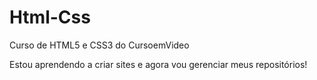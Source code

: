 # Html-Css
 Curso de HTML5 e CSS3 do CursoemVideo

Estou aprendendo a criar sites e agora vou gerenciar meus repositórios!